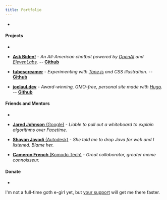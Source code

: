 ```yaml
---
title: Portfolio
---
```


-

#### Projects

-

- [**Ask Biden!**](https://askbiden.io) 
        - *An All-American chatbot powered by [OpenAI](https://openai.com) and [ElevenLabs](https://beta.elevenlabs.io).* -- [**Github**](https://github.com/joelaul/ask-biden)

- [**tubescreamer**](https://vermillion-flan-876ced.netlify.app)
        - *Experimenting with [Tone.js](https://tonejs.github.io) and CSS illustration.* -- [**Github**](https://github.com/joelaul/tubescreamer)

- [**joelaul.dev**](https://joelaul.dev)
        - *Award-winning, GMO-free, personal site made with [Hugo](https://gohugo.io).* -- [**Github**](https://github.com/joelaul/joelaul.dev)


#### Friends and Mentors

-

- [**Jared Johnson** (Google)](https://jaredjohnson.dev)
        -  *Liable to pull out a whiteboard to explain algorithms over Facetime.*

- [**Shayan Javadi** (Autodesk)](https://shayanjavadi.com)
        - *She told me to drop Java for web and I listened. Blame her.*

- [**Cameron French** (Komodo Tech)](https://www.linkedin.com/in/camfrench/)
        - *Great collaborator, greater meme connoisseur.*

#### Donate

-

I'm not a full-time goth e-girl yet, but [your support](https://paypal.me/joelaul) will get me there faster.
 